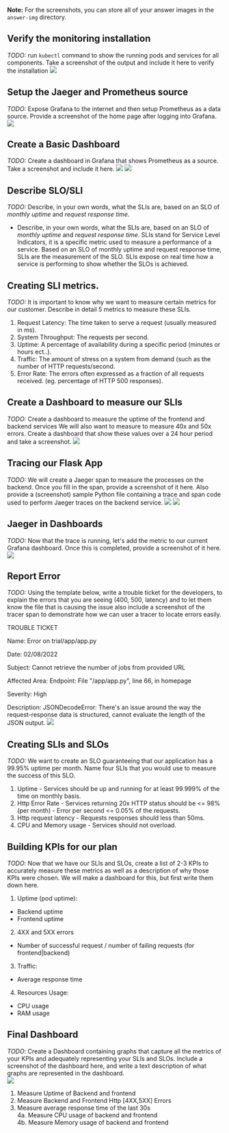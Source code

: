**Note:** For the screenshots, you can store all of your answer images in the `answer-img` directory.

## Verify the monitoring installation

*TODO:* run `kubectl` command to show the running pods and services for all components. Take a screenshot of the output and include it here to verify the installation
![](answer-img/all-resources.png)
## Setup the Jaeger and Prometheus source
*TODO:* Expose Grafana to the internet and then setup Prometheus as a data source. Provide a screenshot of the home page after logging into Grafana.
![](answer-img/expose-grafana.png)
## Create a Basic Dashboard
*TODO:* Create a dashboard in Grafana that shows Prometheus as a source. Take a screenshot and include it here.
![](answer-img/datasource-prometheus.png)
![](answer-img/datasource-prometheus-1.png)
## Describe SLO/SLI
*TODO:* Describe, in your own words, what the SLIs are, based on an SLO of *monthly uptime* and *request response time*.
* Describe, in your own words, what the SLIs are, based on an SLO of *monthly uptime* and *request response time*.
SLIs stand for Service Level Indicators, it is a specific metric used to measure a performance of a service.
Based on an SLO of monthly uptime and request response time, SLIs are the measurement of the SLO. SLIs expose on
real time how a service is performing to show whether the SLOs is achieved.

## Creating SLI metrics.
*TODO:* It is important to know why we want to measure certain metrics for our customer. Describe in detail 5 metrics to measure these SLIs. 
1. Request Latency: The time taken to serve a request (usually measured in ms).
2. System Throughput: The requests per second.
3. Uptime: A percentage of availability during a specific period (minutes or hours ect..).
4. Traffic: The amount of stress on a system from demand (such as the number of HTTP requests/second.
5. Error Rate: The errors often expressed as a fraction of all requests received. (eg. percentage of HTTP 500 responses).
## Create a Dashboard to measure our SLIs
*TODO:* Create a dashboard to measure the uptime of the frontend and backend services We will also want to measure to measure 40x and 50x errors. Create a dashboard that show these values over a 24 hour period and take a screenshot.
![](answer-img/frontend-backend-error-dashboard.png)

## Tracing our Flask App
*TODO:*  We will create a Jaeger span to measure the processes on the backend. Once you fill in the span, provide a screenshot of it here. Also provide a (screenshot) sample Python file containing a trace and span code used to perform Jaeger traces on the backend service.
![](answer-img/jaeger-ui.png)
![](answer-img/jaeger-code.png)
## Jaeger in Dashboards
*TODO:* Now that the trace is running, let's add the metric to our current Grafana dashboard. Once this is completed, provide a screenshot of it here.
![](answer-img/jaeger-grafana.png)
## Report Error
*TODO:* Using the template below, write a trouble ticket for the developers, to explain the errors that you are seeing (400, 500, latency) and to let them know the file that is causing the issue also include a screenshot of the tracer span to demonstrate how we can user a tracer to locate errors easily.

TROUBLE TICKET

Name: Error on trial/app/app.py

Date: 02/08/2022

Subject: Cannot retrieve the number of jobs from provided URL

Affected Area: Endpoint: File "/app/app.py", line 66, in homepage

Severity: High

Description: JSONDecodeError: There's an issue around the way the request-response data is structured, cannot evaluate the length of the JSON output.
![](answer-img/ticket.png)

## Creating SLIs and SLOs
*TODO:* We want to create an SLO guaranteeing that our application has a 99.95% uptime per month. Name four SLIs that you would use to measure the success of this SLO.
1. Uptime - Services should be up and running for at least 99.999% of the time on monthly basis.
2. Http Error Rate - Services returning 20x HTTP status should be <= 98% (per month) - Error per second <= 0.05% of the requests.
3. Http request latency - Requests responses should less than 50ms.
4. CPU and Memory usage - Services should not overload.
## Building KPIs for our plan
*TODO*: Now that we have our SLIs and SLOs, create a list of 2-3 KPIs to accurately measure these metrics as well as a description of why those KPIs were chosen. We will make a dashboard for this, but first write them down here.
1. Uptime (pod uptime):
* Backend uptime
* Frontend uptime
2. 4XX and 5XX errors
* Number of successful request / number of failing requests (for frontend|backend)
3. Traffic:
* Average response time
4. Resources Usage:
* CPU usage
* RAM usage

## Final Dashboard
*TODO*: Create a Dashboard containing graphs that capture all the metrics of your KPIs and adequately representing your SLIs and SLOs. Include a screenshot of the dashboard here, and write a text description of what graphs are represented in the dashboard.  
![](answer-img/final_dashboard.png)
1. Measure Uptime of Backend and frontend
2. Measure Backend and Frontend Http \[4XX,5XX\] Errors
3. Measure average response time of the last 30s  
4a. Measure CPU usage of backend and frontend  
4b. Measure Memory usage of backend and frontend